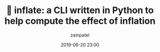 ---
title: ":money_with_wings: inflate: a CLI written in Python to help compute the effect of inflation"
layout: post
date: 2019-06-20 23:00
tag: python
hidden: true
projects: true

category: project
author: zainpatel
description: "inflate is a CLI written in :snake: Python to help compute the effect of inflation"
externalLink: https://github.com/mzjp2/inflation
---